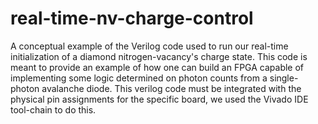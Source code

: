 # real-time-nv-charge-control
A conceptual example of the Verilog code used to run our real-time initialization of a diamond nitrogen-vacancy's charge state.
This code is meant to provide an example of how one can build an FPGA capable of implementing some logic determined on photon counts from a single-photon avalanche diode.
This verilog code must be integrated with the physical pin assignments for the specific board, we used the Vivado IDE tool-chain to do this.
